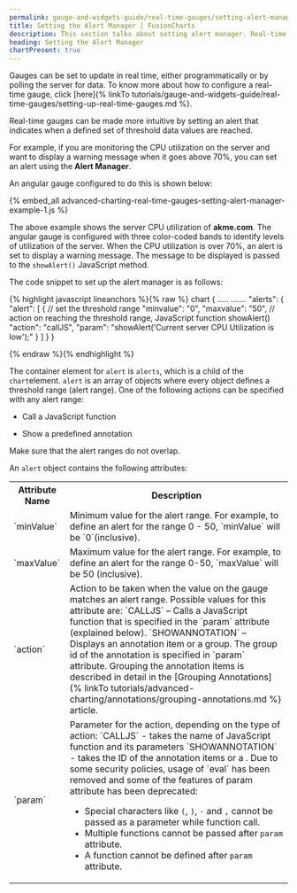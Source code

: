 ```yaml
---
permalink: gauge-and-widgets-guide/real-time-gauges/setting-alert-manager.html
title: Setting the Alert Manager | FusionCharts
description: This section talks about setting alert manager. Real-time gauges can be made intuitive by setting an alert indicated when a defined set of values are reached
heading: Setting the Alert Manager
chartPresent: true
---
```


Gauges can be set to update in real time, either programmatically or by polling the server for data. To know more about how to configure a real-time gauge, click [here]{% linkTo tutorials/gauge-and-widgets-guide/real-time-gauges/setting-up-real-time-gauges.md %}.

Real-time gauges can be made more intuitive by setting an alert that indicates when a defined set of threshold data values are reached.

For example, if you are monitoring the CPU utilization on the server and want to display a warning message when it goes above 70%, you can set an alert using the __Alert Manager__.

An angular gauge configured to do this is shown below:

{% embed_all advanced-charting-real-time-gauges-setting-alert-manager-example-1.js %}

The above example shows the server CPU utilization of __akme.com__. The angular gauge is configured with three color-coded bands to identify levels of utilization of the server. When the CPU utilization is over 70%, an alert is set to display a warning message. The message to be displayed is passed to the `showAlert()` JavaScript method.

The code snippet to set up the alert manager is as follows:

{% highlight javascript lineanchors %}{% raw %}
chart {
    …..
    …….
    "alerts": {
        "alert": [
            {
                // set the threshold range
                "minvalue": "0",
                "maxvalue": "50",
                // action on reaching the threshold range, JavaScript function showAlert()
                "action": "callJS",
                "param": "showAlert('Current server CPU Utilization is low');"
            }
        ]
    }
}

{% endraw %}{% endhighlight %}

The container element for `alert` is `alerts`, which is a child of the `chart`element.  `alert` is an array of objects where every object defines a threshold range (alert range). One of the following actions can be specified with any alert range:

* Call a JavaScript function

* Show a predefined annotation


<p class="text-info"> Make sure that the alert ranges do not overlap.</p>

An `alert` object contains the following attributes:

<table>
  <tr>
    <th>Attribute Name</th>
    <th>Description</th>
  </tr>
  <tr>
    <td>`minValue`</td>
    <td>Minimum value for the alert range. For example, to define an alert for the range 0 - 50, `minValue` will be `0`(inclusive).</td>
  </tr>
  <tr>
    <td>`maxValue` </td>
    <td>Maximum value for the alert range. For example, to define an alert for the range 0-50, `maxValue` will be 50 (inclusive).</td>
  </tr>
  <tr>
    <td>`action`</td>
    <td>Action to be taken when the value on the gauge matches an alert range. Possible values for this attribute are:
`CALLJS` – Calls a JavaScript function that is specified in the `param` attribute (explained below).
`SHOWANNOTATION` –  Displays an annotation item or a group. The group id of the annotation  is specified in `param` attribute.
Grouping the annotation items is described in detail in the [Grouping Annotations]{% linkTo tutorials/advanced-charting/annotations/grouping-annotations.md %} article.</td>
  </tr>
  <tr>
    <td>`param` </td>
    <td>Parameter for the action, depending on the type of action:
`CALLJS` -   takes the name of JavaScript function and its parameters
`SHOWANNOTATION` - takes the ID of the annotation items or a .
Due to some security policies, usage of `eval` has been removed and some of the features of param attribute has been deprecated:

* Special characters like `(`, `)`, `-` and `,` cannot be passed as a parameter while function call.
* Multiple functions cannot be passed after `param` attribute.
* A function cannot be defined after `param` attribute.</td>
  </tr>
</table>
